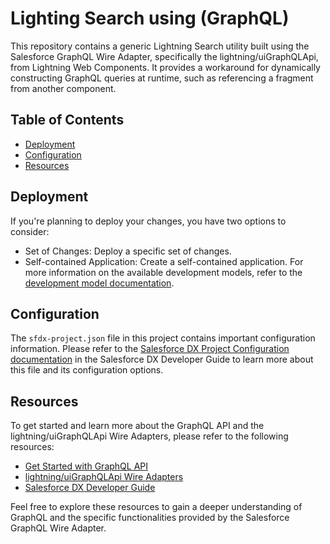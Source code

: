 # Lighting Search using (GraphQL)

This repository contains a generic Lightning Search utility built using the Salesforce GraphQL Wire Adapter, specifically the lightning/uiGraphQLApi, from Lightning Web Components. It provides a workaround for dynamically constructing GraphQL queries at runtime, such as referencing a fragment from another component.

## Table of Contents
- [Deployment](#deployment)
- [Configuration](#configuration)
- [Resources](#resources)

## Deployment
If you're planning to deploy your changes, you have two options to consider:
- Set of Changes: Deploy a specific set of changes.
- Self-contained Application: Create a self-contained application. For more information on the available development models, refer to the [development model documentation](https://developer.salesforce.com/tools/vscode/en/user-guide/development-models).

## Configuration
The `sfdx-project.json` file in this project contains important configuration information. Please refer to the [Salesforce DX Project Configuration documentation](https://developer.salesforce.com/docs/atlas.en-us.sfdx_dev.meta/sfdx_dev/sfdx_dev_ws_config.htm) in the Salesforce DX Developer Guide to learn more about this file and its configuration options.

## Resources
To get started and learn more about the GraphQL API and the lightning/uiGraphQLApi Wire Adapters, please refer to the following resources:
- [Get Started with GraphQL API](https://developer.salesforce.com/docs/platform/graphql/guide)
- [lightning/uiGraphQLApi Wire Adapters](https://developer.salesforce.com/docs/component-library/documentation/en/lwc/lwc.reference_lightning_graphql_api)
- [Salesforce DX Developer Guide](https://developer.salesforce.com/docs/atlas.en-us.sfdx_dev.meta/sfdx_dev/sfdx_dev_intro.htm)

Feel free to explore these resources to gain a deeper understanding of GraphQL and the specific functionalities provided by the Salesforce GraphQL Wire Adapter.